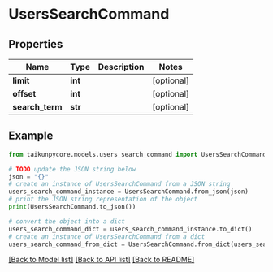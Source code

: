 # UsersSearchCommand


## Properties

Name | Type | Description | Notes
------------ | ------------- | ------------- | -------------
**limit** | **int** |  | [optional] 
**offset** | **int** |  | [optional] 
**search_term** | **str** |  | [optional] 

## Example

```python
from taikunpycore.models.users_search_command import UsersSearchCommand

# TODO update the JSON string below
json = "{}"
# create an instance of UsersSearchCommand from a JSON string
users_search_command_instance = UsersSearchCommand.from_json(json)
# print the JSON string representation of the object
print(UsersSearchCommand.to_json())

# convert the object into a dict
users_search_command_dict = users_search_command_instance.to_dict()
# create an instance of UsersSearchCommand from a dict
users_search_command_from_dict = UsersSearchCommand.from_dict(users_search_command_dict)
```
[[Back to Model list]](../README.md#documentation-for-models) [[Back to API list]](../README.md#documentation-for-api-endpoints) [[Back to README]](../README.md)


